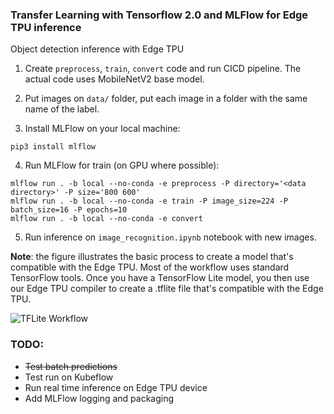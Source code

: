 ### Transfer Learning with Tensorflow 2.0 and MLFlow for Edge TPU inference
Object detection inference with Edge TPU

1. Create `preprocess`, `train`, `convert` code and run CICD pipeline. The actual code uses MobileNetV2 base model.

2. Put images on `data/` folder, put each image in a folder with the same name of the label.

3. Install MLFlow on your local machine:

```console
pip3 install mlflow
```

4. Run MLFlow for train (on GPU where possible):

```console
mlflow run . -b local --no-conda -e preprocess -P directory='<data directory>' -P size='800 600'
mlflow run . -b local --no-conda -e train -P image_size=224 -P batch_size=16 -P epochs=10
mlflow run . -b local --no-conda -e convert 
```

5. Run inference on `image_recognition.ipynb` notebook with new images.

**Note**: the figure illustrates the basic process to create a model that's compatible with the Edge TPU. Most of the workflow uses standard TensorFlow tools. Once you have a TensorFlow Lite model, you then use our Edge TPU compiler to create a .tflite file that's compatible with the Edge TPU.

![TFLite Workflow](https://coral.ai/static/docs/images/edgetpu/compile-workflow.png)

### TODO: 
* ~~Test batch predictions~~
* Test run on Kubeflow
* Run real time inference on Edge TPU device
* Add MLFlow logging and packaging
